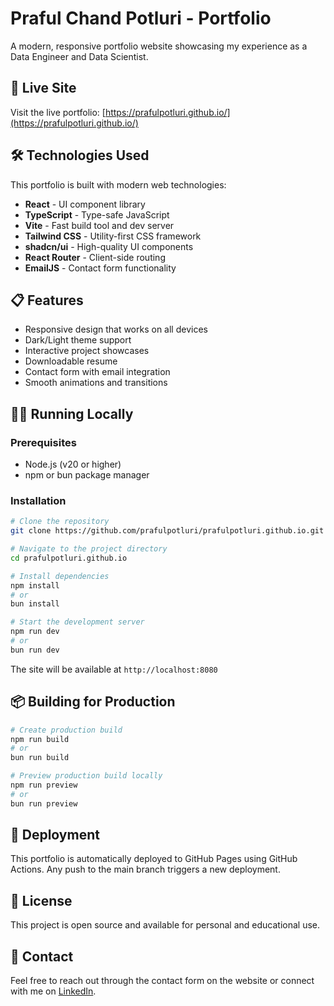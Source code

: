 # Praful Chand Potluri - Portfolio

A modern, responsive portfolio website showcasing my experience as a Data Engineer and Data Scientist.

## 🚀 Live Site

Visit the live portfolio: [https://prafulpotluri.github.io/](https://prafulpotluri.github.io/)

## 🛠️ Technologies Used

This portfolio is built with modern web technologies:

- **React** - UI component library
- **TypeScript** - Type-safe JavaScript
- **Vite** - Fast build tool and dev server
- **Tailwind CSS** - Utility-first CSS framework
- **shadcn/ui** - High-quality UI components
- **React Router** - Client-side routing
- **EmailJS** - Contact form functionality

## 📋 Features

- Responsive design that works on all devices
- Dark/Light theme support
- Interactive project showcases
- Downloadable resume
- Contact form with email integration
- Smooth animations and transitions

## 🏃‍♂️ Running Locally

### Prerequisites

- Node.js (v20 or higher)
- npm or bun package manager

### Installation

```bash
# Clone the repository
git clone https://github.com/prafulpotluri/prafulpotluri.github.io.git

# Navigate to the project directory
cd prafulpotluri.github.io

# Install dependencies
npm install
# or
bun install

# Start the development server
npm run dev
# or
bun run dev
```

The site will be available at `http://localhost:8080`

## 📦 Building for Production

```bash
# Create production build
npm run build
# or
bun run build

# Preview production build locally
npm run preview
# or
bun run preview
```

## 🚀 Deployment

This portfolio is automatically deployed to GitHub Pages using GitHub Actions. Any push to the main branch triggers a new deployment.

## 📝 License

This project is open source and available for personal and educational use.

## 📧 Contact

Feel free to reach out through the contact form on the website or connect with me on [LinkedIn](https://www.linkedin.com/in/praful-chand-potluri/).

